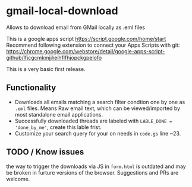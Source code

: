 # gmail-local-download
Allows to download email from GMail locally as .eml files


This is a google apps script https://script.google.com/home/start
Recommend following extension to connect your Apps Scripts with git: https://chrome.google.com/webstore/detail/google-apps-script-github/lfjcgcmkmjjlieihflfhjopckgpelofo

This is a very basic first release.

## Functionality
- Downloads all emails matching a search filter condtion one by one as `.eml` files. Means Raw email text, which can be viewed/imported by most standalone email applications.
- Successfully downloaded threads are labeled with `LABLE_DONE = 'done_by_me'`, create this lable frist. 
- Customize your search query for your on needs in `code.gs` line ~23.

## TODO / Know issues
the way to trigger the downloads via JS in `form.html` is outdated and may be broken in furture versions of the browser. Suggestions and PRs are welcome. 
